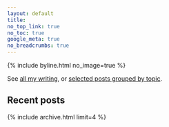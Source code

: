 ```yaml
---
layout: default
title:
no_top_link: true
no_toc: true
google_meta: true
no_breadcrumbs: true
---
```


{% include byline.html no_image=true %}

See [all my writing](/blog), or
[selected posts grouped by topic](/writing).

## Recent posts

{% include archive.html limit=4 %}
